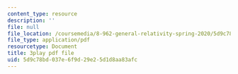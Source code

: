 ```yaml
---
content_type: resource
description: ''
file: null
file_location: /coursemedia/8-962-general-relativity-spring-2020/5d9c78bd037e6f9d29e25d1d8aa83afc_6MssatXXAzc.pdf
file_type: application/pdf
resourcetype: Document
title: 3play pdf file
uid: 5d9c78bd-037e-6f9d-29e2-5d1d8aa83afc
---
```

